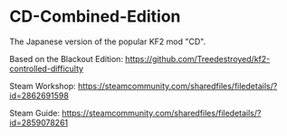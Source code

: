 # CD-Combined-Edition
The Japanese version of the popular KF2 mod "CD".

Based on the Blackout Edition: https://github.com/Treedestroyed/kf2-controlled-difficulty

Steam Workshop: https://steamcommunity.com/sharedfiles/filedetails/?id=2862691598

Steam Guide: https://steamcommunity.com/sharedfiles/filedetails/?id=2859078261
